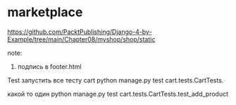 # marketplace

https://github.com/PacktPublishing/Django-4-by-Example/tree/main/Chapter08/myshop/shop/static



note:
1) подпись в footer.html




Test
запустить все тесту cart
python manage.py test cart.tests.CartTests.

какой то один 
python manage.py test cart.tests.CartTests.test_add_product